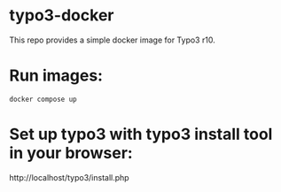 # typo3-docker
This repo provides a simple docker image for Typo3 r10.

# Run images:
    docker compose up 

# Set up typo3 with typo3 install tool in your browser:
http://localhost/typo3/install.php
